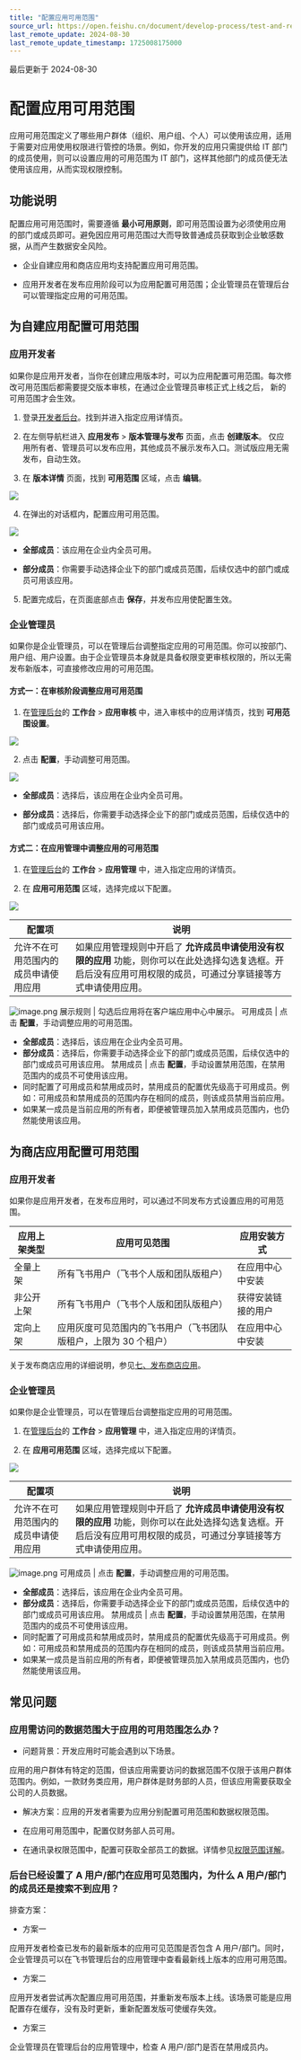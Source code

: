 ```yaml
---
title: "配置应用可用范围"
source_url: https://open.feishu.cn/document/develop-process/test-and-release-app/availability
last_remote_update: 2024-08-30
last_remote_update_timestamp: 1725008175000
---
```

最后更新于 2024-08-30

# 配置应用可用范围

应用可用范围定义了哪些用户群体（组织、用户组、个人）可以使用该应用，适用于需要对应用使用权限进行管控的场景。例如，你开发的应用只需提供给 IT 部门的成员使用，则可以设置应用的可用范围为 IT 部门，这样其他部门的成员便无法使用该应用，从而实现权限控制。

## 功能说明

配置应用可用范围时，需要遵循 **最小可用原则**，即可用范围设置为必须使用应用的部门或成员即可。避免因应用可用范围过大而导致普通成员获取到企业敏感数据，从而产生数据安全风险。

- 企业自建应用和商店应用均支持配置应用可用范围。

- 应用开发者在发布应用阶段可以为应用配置可用范围；企业管理员在管理后台可以管理指定应用的可用范围。

## 为自建应用配置可用范围

### 应用开发者

如果你是应用开发者，当你在创建应用版本时，可以为应用配置可用范围。每次修改可用范围后都需要提交版本审核，在通过企业管理员审核正式上线之后， 新的可用范围才会生效。

1. 登录[开发者后台](https://open.feishu.cn/app)。找到并进入指定应用详情页。

2. 在左侧导航栏进入 **应用发布** > **版本管理与发布** 页面，点击 **创建版本**。
    仅应用所有者、管理员可以发布应用，其他成员不展示发布入口。测试版应用无需发布，自动生效。

3. 在 **版本详情** 页面，找到 **可用范围** 区域，点击 **编辑**。

![](https://sf3-cn.feishucdn.com/obj/open-platform-opendoc/53fd24dd09784af10307e41d16a8d2a0_WZEdRvwlLs.png?height=1224&lazyload=true&maxWidth=600&width=2332)

4. 在弹出的对话框内，配置应用可用范围。

![](https://sf3-cn.feishucdn.com/obj/open-platform-opendoc/dca6f72f923c448e6de90d940890b40d_VnIMokkaRo.png?height=600&lazyload=true&maxWidth=600&width=1740)

- **全部成员**：该应用在企业内全员可用。

- **部分成员**：你需要手动选择企业下的部门或成员范围，后续仅选中的部门或成员可用该应用。

5. 配置完成后，在页面底部点击 **保存**，并发布应用使配置生效。

### 企业管理员

如果你是企业管理员，可以在管理后台调整指定应用的可用范围。你可以按部门、用户组、用户设置。由于企业管理员本身就是具备权限变更审核权限的，所以无需发布新版本，可直接修改应用的可用范围。

#### 方式一：在审核阶段调整应用可用范围

1. 在[管理后台](https://feishu.cn/admin)的 **工作台** > **应用审核** 中，进入审核中的应用详情页，找到 **可用范围设置**。

![](https://sf3-cn.feishucdn.com/obj/open-platform-opendoc/b5fbfae3aaefd794cada7bf82c946e3f_kjTNwXpbYv.png?height=1414&lazyload=true&maxWidth=600&width=2138)

2. 点击 **配置**，手动调整可用范围。

![](https://sf3-cn.feishucdn.com/obj/open-platform-opendoc/9c87964d423b0cec2c83094107e6c212_fT0hBJVNuj.png?height=682&lazyload=true&maxWidth=600&width=1874)

- **全部成员**：选择后，该应用在企业内全员可用。

- **部分成员**：选择后，你需要手动选择企业下的部门或成员范围，后续仅选中的部门或成员可用该应用。

#### 方式二：在应用管理中调整应用的可用范围

1. 在[管理后台](https://feishu.cn/admin)的 **工作台** > **应用管理** 中，进入指定应用的详情页。

2. 在 **应用可用范围** 区域，选择完成以下配置。

![](https://sf3-cn.feishucdn.com/obj/open-platform-opendoc/40a591f2ac06ed260717c2f8255f2e59_olaRxybWrd.png?height=1046&lazyload=true&maxWidth=600&width=2306)

配置项 | 说明
--- | ---
允许不在可用范围内的成员申请使用应用 | 如果应用管理规则中开启了 **允许成员申请使用没有权限的应用** 功能，则你可以在此处选择勾选复选框。开启后没有应用可用权限的成员，可通过分享链接等方式申请使用应用。  
![image.png](https://sf3-cn.feishucdn.com/obj/open-platform-opendoc/86f65a5d50882fc620d8c70dba6ebd0d_Ew6FI97cU0.png?height=1418&lazyload=true&maxWidth=500&width=2164)
展示规则 | 勾选后应用将在客户端应用中心中展示。
可用成员 | 点击 **配置**，手动调整应用的可用范围。  
- **全部成员**：选择后，该应用在企业内全员可用。  
- **部分成员**：选择后，你需要手动选择企业下的部门或成员范围，后续仅选中的部门或成员可用该应用。
禁用成员 | 点击 **配置**，手动设置禁用范围，在禁用范围内的成员不可使用该应用。  
- 同时配置了可用成员和禁用成员时，禁用成员的配置优先级高于可用成员。例如：可用成员和禁用成员的范围内存在相同的成员，则该成员禁用当前应用。  
- 如果某一成员是当前应用的所有者，即便被管理员加入禁用成员范围内，也仍然能使用该应用。

## 为商店应用配置可用范围

### 应用开发者

如果你是应用开发者，在发布应用时，可以通过不同发布方式设置应用的可用范围。

应用上架类型 | 应用可见范围 | 应用安装方式
--- | --- | ---
全量上架 | 所有飞书用户（飞书个人版和团队版租户） | 在应用中心中安装
非公开上架 | 所有飞书用户（飞书个人版和团队版租户） | 获得安装链接的用户
定向上架 | 应用灰度可见范围内的飞书用户（飞书团队版租户，上限为 30 个租户） | 在应用中心中安装

关于发布商店应用的详细说明，参见[七、发布商店应用](https://open.feishu.cn/document/uMzNwEjLzcDMx4yM3ATM/uYjMyUjL2IjM14iNyITN)。

### 企业管理员

如果你是企业管理员，可以在管理后台调整指定应用的可用范围。

1. 在[管理后台](https://feishu.cn/admin)的 **工作台** > **应用管理** 中，进入指定应用的详情页。

2. 在 **应用可用范围** 区域，选择完成以下配置。

![](https://sf3-cn.feishucdn.com/obj/open-platform-opendoc/e3742f0fa1ef5c2940f3d0bc0f1d097a_1elCe17siI.png?height=1038&lazyload=true&maxWidth=600&width=2338)

配置项 | 说明
--- | ---
允许不在可用范围内的成员申请使用应用 | 如果应用管理规则中开启了 **允许成员申请使用没有权限的应用** 功能，则你可以在此处选择勾选复选框。开启后没有应用可用权限的成员，可通过分享链接等方式申请使用应用。  
![image.png](https://sf3-cn.feishucdn.com/obj/open-platform-opendoc/86f65a5d50882fc620d8c70dba6ebd0d_Ew6FI97cU0.png?height=1418&lazyload=true&maxWidth=500&width=2164)
可用成员 | 点击 **配置**，手动调整应用的可用范围。  
- **全部成员**：选择后，该应用在企业内全员可用。  
- **部分成员**：选择后，你需要手动选择企业下的部门或成员范围，后续仅选中的部门或成员可用该应用。
禁用成员 | 点击 **配置**，手动设置禁用范围，在禁用范围内的成员不可使用该应用。  
- 同时配置了可用成员和禁用成员时，禁用成员的配置优先级高于可用成员。例如：可用成员和禁用成员的范围内存在相同的成员，则该成员禁用当前应用。  
- 如果某一成员是当前应用的所有者，即便被管理员加入禁用成员范围内，也仍然能使用该应用。

## 常见问题

### 应用需访问的数据范围大于应用的可用范围怎么办？

- 问题背景：开发应用时可能会遇到以下场景。

应用的用户群体有特定的范围，但该应用需要访问的数据范围不仅限于该用户群体范围内。例如，一款财务类应用，用户群体是财务部的人员，但该应用需要获取全公司的人员数据。

- 解决方案：应用的开发者需要为应用分别配置可用范围和数据权限范围。

- 在应用可用范围中，配置仅财务部人员可用。

- 在通讯录权限范围中，配置可获取全部员工的数据。详情参见[权限范围详解](https://open.feishu.cn/document/ukTMukTMukTM/uETNz4SM1MjLxUzM/v3/guides/scope_authority)。

### 后台已经设置了 A 用户/部门在应用可见范围内，为什么 A 用户/部门的成员还是搜索不到应用？

排查方案：

- 方案一

应用开发者检查已发布的最新版本的应用可见范围是否包含 A 用户/部门。同时，企业管理员可以在飞书管理后台的应用管理中查看最新线上版本的应用可用范围。

- 方案二

应用开发者尝试再次配置应用可用范围，并重新发布版本上线。该场景可能是应用配置存在缓存，没有及时更新，重新配置发版可使缓存失效。

- 方案三

企业管理员在管理后台的应用管理中，检查 A 用户/部门是否在禁用成员内。
